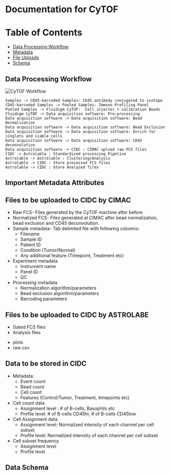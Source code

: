 # Documentation for CyTOF

# Table of Contents
- [Data Processing Workflow](#workflow)
- [Metadata](#metadata)
- [File Uploads](#uploads)
- [Schema](#schema)

## Data Processing Workflow

![CyTOF Workflow](https://static.swimlanes.io/3e5a5709f450be701783d2b2d30ded98.png "CyTOF Workflow")<a name="workflow"></a>

```
Samples -> CD45-barcoded Samples: CD45 antibody conjugated to isotope
CD45-barcoded Samples -> Pooled Samples: Immuno Profiling Panel
Pooled Samples -> Fluidigm CyTOF:  Cell injector + calibration Beads
Fluidigm CyTOF -> Data acquisition software: Pre-processing
Data acquisition software -> Data acquisition software: Bead Normalization
Data acquisition software -> Data acquisition software: Bead Exclusion
Data acquisition software -> Data acquisition software: Enrich for singlets and viable cells
Data acquisition software -> Data acquisition software: CD45 deconvolution
Data acquisition software -> CIDC : CIMAC upload raw FCS files
CIDC -> Astrolable : Standardized processing Pipeline
Astrolable -> Astrolable : Clustering/Analysis
Astrolable -> CIDC : Store processed FCS files
Astrolable -> CIDC : Store Analyzed files
```

## Important Metadata Attributes <a name="metadata"></a>


## Files to be uploaded to CIDC by CIMAC <a name="uploads"></a>

- Raw FCS- Files generated by the CyTOF machine after before
- Normalized FCS- Files generated at CIMAC after bead normalization, bead exclusion and CD45 deconvolution.
- Sample metadata- Tab delimited file with following columns:
    * Filename
    * Sample ID
    * Patient ID
    * Condition (Tumor/Normal)
    * Any additional feature (Timepoint, Treatment etc)
- Experiment metadata
    * Instrument name
    * Panel ID
    * QC
- Processing metadata
   * Normalization algorithm/parameters
   * Bead exclusion algorithm/parameters
   * Barcoding parameters

## Files to be uploaded to CIDC by ASTROLABE <a name="uploads"></a>
- Gated FCS files
- Analysis files
 * plots
 * raw csv

## Data to be stored in CIDC <a name="uploads"></a>
- Metadata:
  * Event count
  * Bead count
  * Cell count
  * Features (Control/Tumor, Treatment, timepoints etc)
 - Cell count data
   * Assignment level : # of B-cells, Basophils etc
   * Profile level: # of B-cells CD45hi, # of B-cells CD45low 
 - Cell Assignment data 
   * Assignment level: Normalized intensity of each channel per cell subset
   * Profile level: Normalized intensity of each channel per cell subset
 - Cell subset frequency 
   * Assignment level
   * Profile level

## Data Schema <a name="schema"></a>

